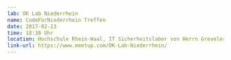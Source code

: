 ```yaml
---
lab: OK Lab Niederrhein
name: CodeForNiederrhein Treffen
date: 2017-02-23
time: 18:30 Uhr
location: Hochschule Rhein-Waal, IT Sicherheitslabor von Herrn Greveler, Friedrich-Heinrich-Allee 25, Kamp-Lintfort
link-url: https://www.meetup.com/OK-Lab-Niederrhein/
---
```

